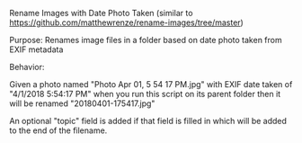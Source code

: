 Rename Images with Date Photo Taken (similar to https://github.com/matthewrenze/rename-images/tree/master)

Purpose: Renames image files in a folder based on date photo taken from EXIF metadata

Behavior:

Given a photo named "Photo Apr 01, 5 54 17 PM.jpg"
with EXIF date taken of "4/1/2018 5:54:17 PM"
when you run this script on its parent folder
then it will be renamed "20180401-175417.jpg"

An optional "topic" field is added if that field is filled in which will be added to the end of the filename.